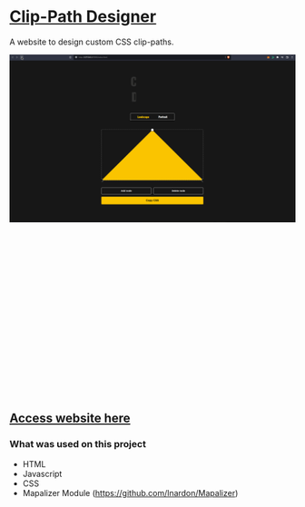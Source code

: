 # [Clip-Path Designer](https://lnardon.github.io/ClipPathDesigner/ "Homepage")

A website to design custom CSS clip-paths.

<p align="center" style="height: 600px">
  <img src="./demo.gif">
</p>

## [Access website here](https://lnardon.github.io/ClipPathDesigner/ "Homepage")

### What was used on this project

- HTML
- Javascript
- CSS
- Mapalizer Module (https://github.com/lnardon/Mapalizer)
